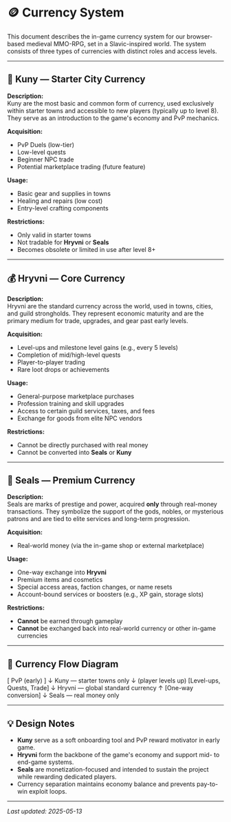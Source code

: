 # 🪙 Currency System

This document describes the in-game currency system for our browser-based medieval MMO-RPG, set in a Slavic-inspired world. The system consists of three types of currencies with distinct roles and access levels.

---

## 🐾 Kuny — **Starter City Currency**

**Description:**  
Kuny are the most basic and common form of currency, used exclusively within starter towns and accessible to new players (typically up to level 8). They serve as an introduction to the game's economy and PvP mechanics.

**Acquisition:**  
- PvP Duels (low-tier)
- Low-level quests
- Beginner NPC trade
- Potential marketplace trading (future feature)

**Usage:**  
- Basic gear and supplies in towns
- Healing and repairs (low cost)
- Entry-level crafting components

**Restrictions:**  
- Only valid in starter towns  
- Not tradable for **Hryvni** or **Seals**  
- Becomes obsolete or limited in use after level 8+

---

## 💰 Hryvni — **Core Currency**

**Description:**  
Hryvni are the standard currency across the world, used in towns, cities, and guild strongholds. They represent economic maturity and are the primary medium for trade, upgrades, and gear past early levels.

**Acquisition:**  
- Level-ups and milestone level gains (e.g., every 5 levels)  
- Completion of mid/high-level quests  
- Player-to-player trading  
- Rare loot drops or achievements

**Usage:**  
- General-purpose marketplace purchases  
- Profession training and skill upgrades  
- Access to certain guild services, taxes, and fees  
- Exchange for goods from elite NPC vendors

**Restrictions:**  
- Cannot be directly purchased with real money  
- Cannot be converted into **Seals** or **Kuny**

---

## 🔹 Seals — **Premium Currency**

**Description:**  
Seals are marks of prestige and power, acquired **only** through real-money transactions. They symbolize the support of the gods, nobles, or mysterious patrons and are tied to elite services and long-term progression.

**Acquisition:**  
- Real-world money (via the in-game shop or external marketplace)

**Usage:**  
- One-way exchange into **Hryvni**
- Premium items and cosmetics
- Special access areas, faction changes, or name resets
- Account-bound services or boosters (e.g., XP gain, storage slots)

**Restrictions:**  
- **Cannot** be earned through gameplay  
- **Cannot** be exchanged back into real-world currency or other in-game currencies  

---

## 🔁 Currency Flow Diagram

[ PvP (early) ]
↓
Kuny — starter towns only
↓ (player levels up)
[Level-ups, Quests, Trade]
↓
Hryvni — global standard currency
↑
[One-way conversion]
↓
Seals — real money only

---

## 💡 Design Notes

- **Kuny** serve as a soft onboarding tool and PvP reward motivator in early game.
- **Hryvni** form the backbone of the game's economy and support mid- to end-game systems.
- **Seals** are monetization-focused and intended to sustain the project while rewarding dedicated players.
- Currency separation maintains economy balance and prevents pay-to-win exploit loops.

---

_Last updated: 2025-05-13_
